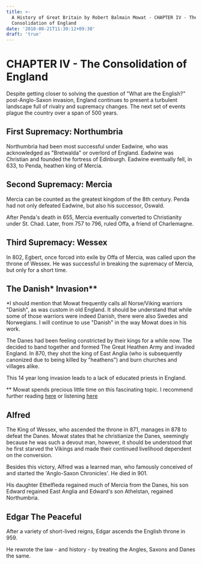 ```yaml
---
title: >-
  A History of Great Britain by Robert Balmain Mowat - CHAPTER IV - The
  Consolidation of England
date: '2018-08-21T11:30:12+09:30'
draft: 'true'
---
```

# CHAPTER IV - The Consolidation of England

Despite getting closer to solving the question of "What are the English?" post-Anglo-Saxon invasion, England continues to present a turbulent landscape full of rivalry and supremacy changes. The next set of events plague the country over a span of 500 years.

## First Supremacy: Northumbria

Northumbria had been most successful under Eadwine, who was acknowledged as "Bretwalda" or overlord of England. Eadwine was Christian and founded the fortress of Edinburgh. Eadwine eventually fell, in 633, to Penda, heathen king of Mercia.

## Second Supremacy: Mercia

Mercia can be counted as the greatest kingdom of the 8th century. Penda had not only defeated Eadwine, but also his successor, Oswald.

After Penda's death in 655, Mercia eventually converted to Christianity under St. Chad. Later, from 757 to 796, ruled Offa, a friend of Charlemagne.

## Third Supremacy: Wessex

In 802, Egbert, once forced into exile by Offa of Mercia, was called upon the throne of Wessex. He was successful in breaking the supremacy of Mercia, but only for a short time.

## The Danish\* Invasion\**

\*I should mention that Mowat frequently calls all Norse/Viking warriors "Danish", as was custom in old England. It should be understand that while some of those warriors were indeed Danish, there were also Swedes and Norwegians. I will continue to use "Danish" in the way Mowat does in his work.

The Danes had been feeling constricted by their kings for a while now. The decided to band together and formed The Great Heathen Army and invaded England. In 870, they shot the king of East Anglia (who is subsequently canonized due to being killed by "heathens") and burn churches and villages alike.

This 14 year long invasion leads to a lack of educated priests in England.

\*\* Mowat spends precious little time on this fascinating topic. I recommend further reading [here](http://eprints.whiterose.ac.uk/100285/10/the-winter-camp-of-the-viking-great-army-ad-872-3-torksey-lincolnshire.pdf) or listening [here](https://thehistoryofengland.co.uk/2011/01/17/6-the-great-heathen-army/)

## Alfred

The King of Wessex, who ascended the throne in 871, manages in 878 to defeat the Danes. Mowat states that he christianize the Danes, seemingly because he was such a devout man, however, it should be understood that he first starved the Vikings and made their continued livelihood dependent on the conversion. 

Besides this victory, Alfred was a learned man, who famously conceived of and started the 'Anglo-Saxon Chronicles'. He died in 901.

His daughter Ethelfleda regained much of Mercia from the Danes, his son Edward regained East Anglia and Edward's son Athelstan, regained Northumbria.

## Edgar The Peaceful

After a variety of short-lived reigns, Edgar ascends the English throne in 959.

He rewrote the law - and history - by treating the Angles, Saxons and Danes the same.
